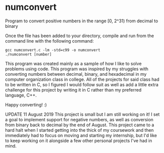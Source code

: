 # numconvert

Program to convert positive numbers in the range [0, 2^31)
from decimal to binary

Once the file has been added to your directory, compile and
run from the command line with the following command:

    gcc numconvert.c -lm -std=c99 -o numconvert
    ./numconvert [number]

This program was created mainly as a sample of how I like to
solve problems using code. This program was inspired by my
struggles with converting numbers between decimal, binary,
and hexadecimal in my computer organization class in college.
All of the projects for said class had to be written in C, so
I figured I would follow suit as well as add a little extra
challenge for this project by writing it in C rather than my
preferred language, C++.

Happy converting! :)

UPDATE 11 August 2019
This project is small but I am still working on it! I set a
goal to implement support for negative numbers, as well as
conversion from binary back to decimal by the end of August.
This project came to a hard halt when I started getting into
the thick of my coursework and then immediately had to focus on
moving and starting my internship, but I'd like to keep working
on it alongside a few other personal projects I've had in mind.
